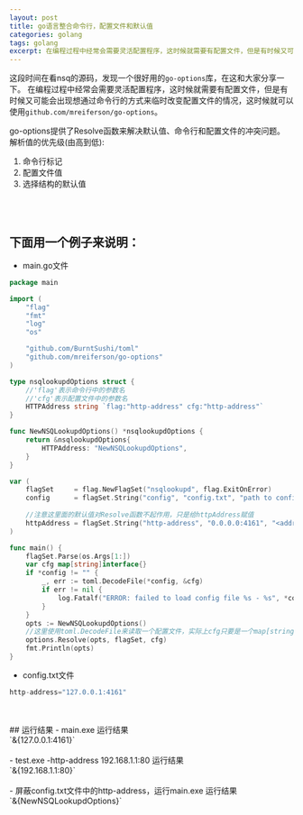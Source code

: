 ```yaml
---
layout: post
title: go语言整合命令行，配置文件和默认值
categories: golang
tags: golang 
excerpt: 在编程过程中经常会需要灵活配置程序，这时候就需要有配置文件，但是有时候又可能会出现想通过命令行的方式来临时改变配置文件的情况，这时候就可以使用`github.com/mreiferson/go-options`。
---
```

这段时间在看nsq的源码，发现一个很好用的`go-options`库，在这和大家分享一下。
在编程过程中经常会需要灵活配置程序，这时候就需要有配置文件，但是有时候又可能会出现想通过命令行的方式来临时改变配置文件的情况，这时候就可以使用`github.com/mreiferson/go-options`。

go-options提供了Resolve函数来解决默认值、命令行和配置文件的冲突问题。
解析值的优先级(由高到低):<br> 

1. 命令行标记
1. 配置文件值
1. 选择结构的默认值
<br>
<br>

## 下面用一个例子来说明：
- main.go文件

```go
package main

import (
	"flag"
	"fmt"
	"log"
	"os"

	"github.com/BurntSushi/toml"
	"github.com/mreiferson/go-options"
)

type nsqlookupdOptions struct {
	//'flag'表示命令行中的参数名
	//'cfg'表示配置文件中的参数名
	HTTPAddress string `flag:"http-address" cfg:"http-address"`
}

func NewNSQLookupdOptions() *nsqlookupdOptions {
	return &nsqlookupdOptions{
		HTTPAddress: "NewNSQLookupdOptions",
	}
}

var (
	flagSet     = flag.NewFlagSet("nsqlookupd", flag.ExitOnError)
	config      = flagSet.String("config", "config.txt", "path to config file")
    
    //注意这里面的默认值对Resolve函数不起作用，只是给httpAddress赋值
    httpAddress = flagSet.String("http-address", "0.0.0.0:4161", "<addr>:<port> to listen on for HTTP clients")
)

func main() {
	flagSet.Parse(os.Args[1:])
	var cfg map[string]interface{}
	if *config != "" {
		_, err := toml.DecodeFile(*config, &cfg)
		if err != nil {
			log.Fatalf("ERROR: failed to load config file %s - %s", *config, err.Error())
		}
	}
	opts := NewNSQLookupdOptions()
    //这里使用toml.DecodeFile来读取一个配置文件，实际上cfg只要是一个map[string]interface{}就可以
	options.Resolve(opts, flagSet, cfg)
	fmt.Println(opts)
}
```
- config.txt文件<br>
```go
http-address="127.0.0.1:4161"
```
<br>
<br>
## 运行结果
- main.exe 运行结果<br>
	`&{127.0.0.1:4161}`
<br>
<br>
- test.exe -http-address 192.168.1.1:80 运行结果<br>
	`&{192.168.1.1:80}`
<br>
<br>
- 屏蔽config.txt文件中的http-address，运行main.exe 运行结果<br>
	`&{NewNSQLookupdOptions}`

